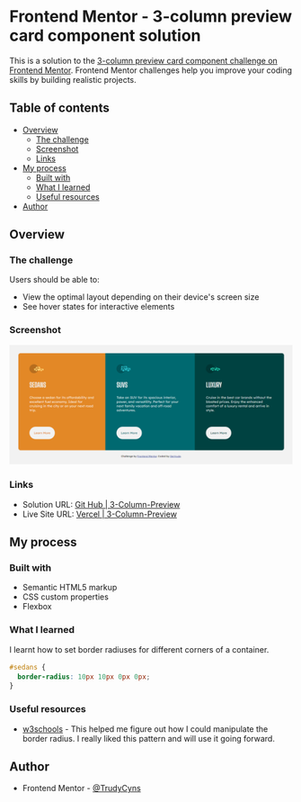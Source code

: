 # Frontend Mentor - 3-column preview card component solution

This is a solution to the [3-column preview card component challenge on Frontend Mentor](https://www.frontendmentor.io/challenges/3column-preview-card-component-pH92eAR2-). Frontend Mentor challenges help you improve your coding skills by building realistic projects.

## Table of contents

- [Overview](#overview)
  - [The challenge](#the-challenge)
  - [Screenshot](#screenshot)
  - [Links](#links)
- [My process](#my-process)
  - [Built with](#built-with)
  - [What I learned](#what-i-learned)
  - [Useful resources](#useful-resources)
- [Author](#author)

## Overview

### The challenge

Users should be able to:

- View the optimal layout depending on their device's screen size
- See hover states for interactive elements

### Screenshot

![](./images/screenshot.PNG)

### Links

- Solution URL: [Git Hub | 3-Column-Preview](https://github.com/TrudyCyns/3-Column-Preview)
- Live Site URL: [Vercel | 3-Column-Preview](https://3-column-preview-coral.vercel.app)

## My process

### Built with

- Semantic HTML5 markup
- CSS custom properties
- Flexbox

### What I learned

I learnt how to set border radiuses for different corners of a container.

```css
#sedans {
  border-radius: 10px 10px 0px 0px;
}
```

### Useful resources

- [w3schools](https://www.w3schools.com/CSSref/css3_pr_border-radius.asp) - This helped me figure out how I could manipulate the border radius. I really liked this pattern and will use it going forward.

## Author

- Frontend Mentor - [@TrudyCyns](https://www.frontendmentor.io/profile/TrudyCyns
)
